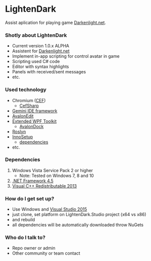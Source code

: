 # LightenDark #

Assist aplication for playing game [Darkenlight.net](http://darkenlight:8082/).

### Shotly about LightenDark ###

* Current version 1.0.x ALPHA
* Assistent for [Darkenlight.net](http://darkenlight:8082/)
* Implement in-app scripting for control avatar in game
* Scripting used C# code
* Editor with syntax highlights
* Panels with received/sent messages
* etc.

### Used technology ###

* Chromium ([CEF](https://bitbucket.org/chromiumembedded/cef))
    * [CefSharp](https://github.com/cefsharp/CefSharp)
* [Gemini IDE framework](https://github.com/tgjones/gemini)
* [AvalonEdit](http://avalonedit.net/)
* [Extended WPF Toolkit](http://wpftoolkit.codeplex.com/)
    * [AvalonDock](http://wpftoolkit.codeplex.com/wikipage?title=AvalonDock&referringTitle=Home)
* [Roslyn](https://github.com/dotnet/roslyn)
* [InnoSetup](http://www.jrsoftware.org/isinfo.php)
    * [dependencies](https://github.com/stfx/innodependencyinstaller)
* etc.

### Dependencies ###

1. Windows Vista Service Pack 2 or higher
    * Note: Tested on Windows 7, 8 and 10
2. [.NET Framework 4.5](https://www.microsoft.com/cs-cz/download/details.aspx?id=30653)
3. [Visual C++ Redistributable 2013](https://www.microsoft.com/en-us/download/details.aspx?id=40784)

### How do I get set up? ###

* Use Windows and [Visual Studio 2015](https://www.visualstudio.com/)
* just clone, set platform on LightenDark.Studio project (x64 vs x86)
* and rebuild
* all dependencies will be automatically downloaded throw NuGets

### Who do I talk to? ###

* Repo owner or admin
* Other community or team contact